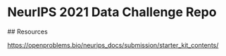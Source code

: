 # NeurIPS 2021 Data Challenge Repo

## Resources

https://openproblems.bio/neurips_docs/submission/starter_kit_contents/
